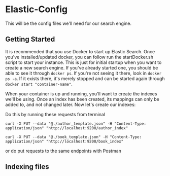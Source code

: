 # Elastic-Config
This will be the config files we'll need for our search engine.

## Getting Started

It is recommended that you use Docker to start up Elastic Search. Once you've installed/updated docker, you can follow
run the startDocker.sh script to start your instance. This is just for initial startup when you want to create a new
search engine. If you've already started one, you should be able to see it through `docker ps`. If you're not seeing it
there, look in `docker ps -a`. If it exists there, it's merely stopped and can be started again through `docker start
"container-name"`.

When your container is up and running, you'll want to create the indexes we'll be using. Once an index has been created,
its mappings can only be added to, and not changed later. Now let's create our indexes:

Do this by running these requests from terminal

```curl -X PUT --data "@./author_template.json" -H "Content-Type: application/json" "http://localhost:9200/author_index"```

```curl -X PUT --data "@./book_template.json" -H "Content-Type: application/json" "http://localhost:9200/book_index"```

or do put requests to the same endpoints with Postman

## Indexing files
